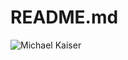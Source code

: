 # README.md
![Michael Kaiser](https://i.pinimg.com/736x/f2/84/f2/f284f2b34a9f7ca9e7640c616097d92a.png)
